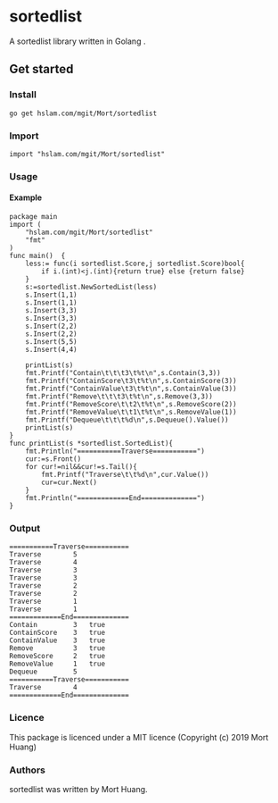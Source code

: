 # sortedlist
A sortedlist library written in Golang .

## Get started

### Install
```
go get hslam.com/mgit/Mort/sortedlist
```
### Import
```
import "hslam.com/mgit/Mort/sortedlist"
```
### Usage
#### Example
```
package main
import (
	"hslam.com/mgit/Mort/sortedlist"
	"fmt"
)
func main()  {
	less:= func(i sortedlist.Score,j sortedlist.Score)bool{
		if i.(int)<j.(int){return true} else {return false}
	}
	s:=sortedlist.NewSortedList(less)
	s.Insert(1,1)
	s.Insert(1,1)
	s.Insert(3,3)
	s.Insert(3,3)
	s.Insert(2,2)
	s.Insert(2,2)
	s.Insert(5,5)
	s.Insert(4,4)

	printList(s)
	fmt.Printf("Contain\t\t\t3\t%t\n",s.Contain(3,3))
	fmt.Printf("ContainScore\t3\t%t\n",s.ContainScore(3))
	fmt.Printf("ContainValue\t3\t%t\n",s.ContainValue(3))
	fmt.Printf("Remove\t\t\t3\t%t\n",s.Remove(3,3))
	fmt.Printf("RemoveScore\t\t2\t%t\n",s.RemoveScore(2))
	fmt.Printf("RemoveValue\t\t1\t%t\n",s.RemoveValue(1))
	fmt.Printf("Dequeue\t\t\t%d\n",s.Dequeue().Value())
	printList(s)
}
func printList(s *sortedlist.SortedList){
	fmt.Println("===========Traverse===========")
	cur:=s.Front()
	for cur!=nil&&cur!=s.Tail(){
		fmt.Printf("Traverse\t\t%d\n",cur.Value())
		cur=cur.Next()
	}
	fmt.Println("=============End==============")
}
```

### Output
```
===========Traverse===========
Traverse		5
Traverse		4
Traverse		3
Traverse		3
Traverse		2
Traverse		2
Traverse		1
Traverse		1
=============End==============
Contain			3	true
ContainScore	3	true
ContainValue	3	true
Remove			3	true
RemoveScore		2	true
RemoveValue		1	true
Dequeue			5
===========Traverse===========
Traverse		4
=============End==============
```

### Licence
This package is licenced under a MIT licence (Copyright (c) 2019 Mort Huang)


### Authors
sortedlist was written by Mort Huang.


